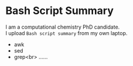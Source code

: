 # Bash Script Summary
I am a computational chemistry PhD candidate.<br>
I upload `Bash script summary` from my own laptop. 
* awk
* sed
* grep<br\>
......

